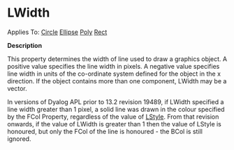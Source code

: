 




<h1 class="heading"><span class="name">LWidth</span></h1>

Applies To: [Circle](./circle.md) [Ellipse](./ellipse.md) [Poly](./poly.md) [Rect](./rect.md)


**Description**


This property determines the width of line used to draw a graphics object. A positive value specifies the line width in pixels. A negative value specifies line width in units of the co-ordinate system defined for the object in the x direction. If the object contains more than one component, LWidth may be a vector.


In versions of Dyalog APL prior to 13.2 revision 19489, if LWidth specified a line width greater than 1 pixel, a solid line was drawn in the colour specified by the FCol Property, regardless of the value of [LStyle](lstyle.md). From that revision onwards, if the value of LWidth is greater than 1  then the value of LStyle is honoured, but only the FCol of the line is honoured - the BCol is still ignored.



